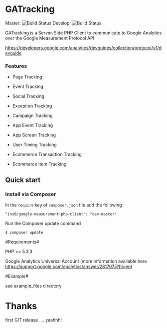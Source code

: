 GATracking
==========

Master:
![Build Status](https://travis-ci.org/ins0/google-measurement-php-client.png?branch=master)
Develop:
![Build Status](https://travis-ci.org/ins0/google-measurement-php-client.png?branch=develop)

GATracking is a Server-Side PHP Client to communicate to Google Analytics over the Google Measurement Protocol API

https://developers.google.com/analytics/devguides/collection/protocol/v1/devguide

### Features

- Page Tracking
- Event Tracking
- Social Tracking
- Exception Tracking
- Campaign Tracking

- App Event Tracking
- App Screen Tracking

- User Timing Tracking

- Ecommerce Transaction Tracking
- Ecommerce Item Tracking

## Quick start

### Install via Composer
In the `require` key of `composer.json` file add the following

    "ins0/google-measurement-php-client": "dev-master"

Run the Composer update command

    $ composer update


#Requirements#

PHP >= 5.3.3

Google Analytics Universal Account (more information available here https://support.google.com/analytics/answer/2817075?hl=en)

#Example#

see example_files directory





Thanks
==========

first GIT release .... yaahhh!
